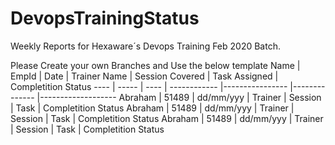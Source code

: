 # DevopsTrainingStatus
Weekly Reports for Hexaware´s Devops Training Feb 2020 Batch.

Please Create your own Branches and Use the below template
Name | EmpId | Date | Trainer Name | Session Covered | Task Assigned | Completition Status 
---- | ----- | ---- | ------------ |---------------- |-------------- |------------------- 
Abraham | 51489 | dd/mm/yyy | Trainer | Session | Task | Completition Status 
Abraham | 51489 | dd/mm/yyy | Trainer | Session | Task | Completition Status 
Abraham | 51489 | dd/mm/yyy | Trainer | Session | Task | Completition Status 

